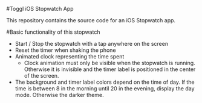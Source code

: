 #Toggl iOS Stopwatch App

This repository contains the source code for an iOS Stopwatch app.


#Basic functionality of this stopwatch

- Start / Stop the stopwatch with a tap anywhere on the screen
- Reset the timer when shaking the phone
- Animated clock representing the time spent
  - Clock animation must only be visible when the stopwatch is running. Otherwise it is invisible and the timer label is positioned in the center of the screen.
- The background and timer label colors depend on the time of day. If the time is between 8 in the morning until 20 in the evening, display the day mode. Otherwise the darker theme.
